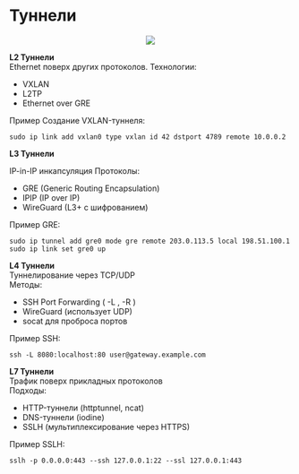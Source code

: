 # Туннели
<p align="center">
<image src="https://github.com/LLlMEJIb87/LINUX/blob/main/Сеть/picture/otus_vpn.PNG">
</p>

**L2 Туннели**    
Ethernet поверх других протоколов. Технологии:
- VXLAN
- L2TP
- Ethernet over GRE   

Пример Создание VXLAN-туннеля:
```
sudo ip link add vxlan0 type vxlan id 42 dstport 4789 remote 10.0.0.2 
```

**L3 Туннели**   

IP-in-IP инкапсуляция
Протоколы:
- GRE (Generic Routing Encapsulation)
- IPIP (IP over IP)
- WireGuard (L3+ с шифрованием)


Пример GRE:
```
sudo ip tunnel add gre0 mode gre remote 203.0.113.5 local 198.51.100.1
sudo ip link set gre0 up
```

**L4 Туннели**    
Туннелирование через TCP/UDP     
Методы:
- SSH Port Forwarding ( -L , -R )
- WireGuard (использует UDP)
- socat для проброса портов   

Пример SSH:
```
ssh -L 8080:localhost:80 user@gateway.example.com
```

**L7 Туннели**    
Трафик поверх прикладных протоколов     
Подходы:
- HTTP-туннели (httptunnel, ncat)
- DNS-туннели (iodine)
- SSLH (мультиплексирование через HTTPS)    


Пример SSLH:
```
sslh -p 0.0.0.0:443 --ssh 127.0.0.1:22 --ssl 127.0.0.1:443
```
